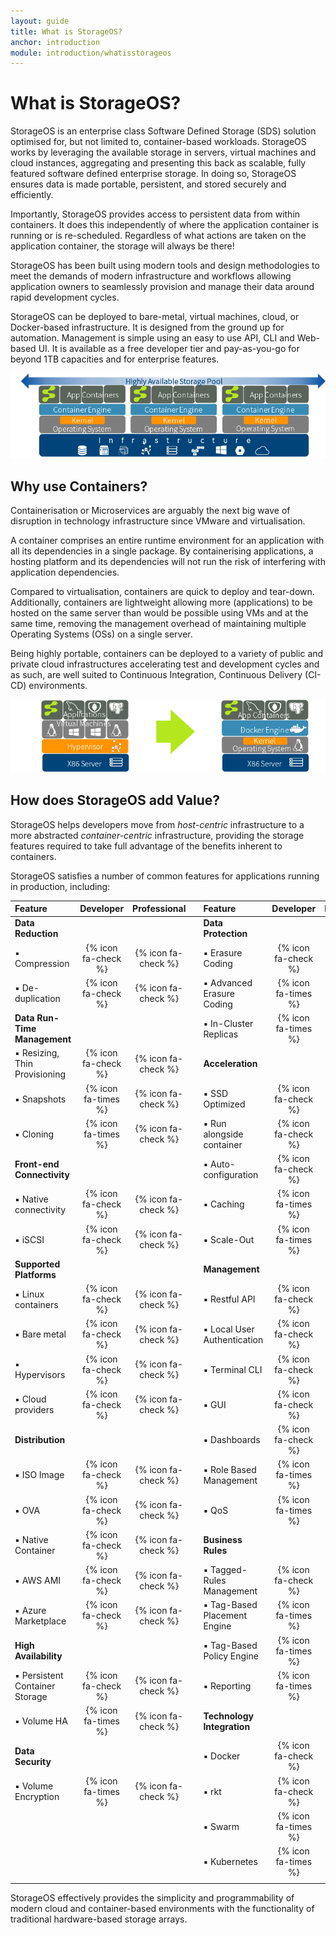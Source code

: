 ```yaml
---
layout: guide
title: What is StorageOS?
anchor: introduction
module: introduction/whatisstorageos
---
```


# What is StorageOS?

StorageOS is an enterprise class Software Defined Storage (SDS) solution optimised for, but not limited to, container-based workloads.  StorageOS works by leveraging the available storage in servers, virtual machines and cloud instances, aggregating and presenting this back as scalable, fully featured software defined enterprise storage.  In doing so, StorageOS ensures data is made portable, persistent, and stored securely and efficiently.

Importantly, StorageOS provides access to persistent data from within containers.  It does this independently of where the application container is running or is re-scheduled.  Regardless of what actions are taken on the application container, the storage will always be there!

StorageOS has been built using modern tools and design methodologies to meet the demands of modern infrastructure and workflows allowing application owners to seamlessly provision and manage their data around rapid development cycles.

StorageOS can be deployed to bare-metal, virtual machines, cloud, or Docker-based infrastructure.  It is designed from the ground up for automation.  Management is simple using an easy to use API, CLI and Web-based UI.  It is available as a free developer tier and pay-as-you-go for beyond 1TB capacities and for enterprise features.

![image](/images/docs/started/storageosinfra.png)

## Why use Containers?

Containerisation or Microservices are arguably the next big wave of disruption in technology infrastructure since VMware and virtualisation.

A container comprises an entire runtime environment for an application with all its dependencies in a single package.  By containerising applications, a hosting platform and its dependencies will not run the risk of interfering with application dependencies.

Compared to virtualisation, containers are quick to deploy and tear-down.  Additionally, containers are lightweight allowing more (applications) to be hosted on the same server than would be possible using VMs and at the same time, removing the management overhead of maintaining multiple Operating Systems (OSs) on a single server.

Being highly portable, containers can be deployed to a variety of public and private cloud infrastructures accelerating test and development cycles and as such, are well suited to Continuous Integration, Continuous Delivery (CI-CD) environments.

![image](/images/docs/started/containers.png)

## How does StorageOS add Value?

StorageOS helps developers move from *host-centric* infrastructure to a more abstracted *container-centric* infrastructure, providing the storage features required to take full advantage of the benefits inherent to containers.

StorageOS satisfies a number of common features for applications running in production, including:

| Feature                         |      Developer      |    Professional     |  |Feature                          |      Developer      |    Professional     |
|:--------------------------------|:-------------------:|:-------------------:|:-|:--------------------------------|:-------------------:|:-------------------:|
| **Data Reduction**              |                     |                     |  | **Data Protection**             |                     |                     |
|   ▪︎ Compression                 | {% icon fa-check %} | {% icon fa-check %} |  |   ▪︎ Erasure Coding              | {% icon fa-check %} | {% icon fa-check %} |
|   ▪︎ De-duplication              | {% icon fa-check %} | {% icon fa-check %} |  |   ▪︎ Advanced Erasure Coding     | {% icon fa-times %} | {% icon fa-check %} |
| **Data Run-Time Management**    |                     |                     |  |   ▪︎ In-Cluster Replicas         | {% icon fa-times %} | {% icon fa-check %} |
|   ▪︎ Resizing, Thin Provisioning | {% icon fa-check %} | {% icon fa-check %} |  | **Acceleration**                |                     |                     |
|   ▪︎ Snapshots                   | {% icon fa-times %} | {% icon fa-check %} |  |   ▪︎ SSD Optimized               | {% icon fa-check %} | {% icon fa-check %} |
|   ▪︎ Cloning                     | {% icon fa-times %} | {% icon fa-check %} |  |   ▪︎ Run alongside container     | {% icon fa-check %} | {% icon fa-check %} |
| **Front-end Connectivity**      |                     |                     |  |   ▪︎ Auto-configuration          | {% icon fa-check %} | {% icon fa-check %} |
|   ▪︎ Native connectivity         | {% icon fa-check %} | {% icon fa-check %} |  |   ▪︎ Caching                     | {% icon fa-times %} | {% icon fa-check %} |
|   ▪︎ iSCSI                       | {% icon fa-check %} | {% icon fa-check %} |  |   ▪︎ Scale-Out                   | {% icon fa-times %} | {% icon fa-check %} |
| **Supported Platforms**         |                     |                     |  | **Management**                  |                     |                     |
|   ▪︎ Linux containers            | {% icon fa-check %} | {% icon fa-check %} |  |   ▪︎ Restful API                 | {% icon fa-check %} | {% icon fa-check %} |
|   ▪︎ Bare metal                  | {% icon fa-check %} | {% icon fa-check %} |  |   ▪︎ Local User Authentication   | {% icon fa-check %} | {% icon fa-check %} |
|   ▪︎ Hypervisors                 | {% icon fa-check %} | {% icon fa-check %} |  |   ▪︎ Terminal CLI                | {% icon fa-check %} | {% icon fa-check %} |
|   ▪︎ Cloud providers             | {% icon fa-check %} | {% icon fa-check %} |  |   ▪︎ GUI                         | {% icon fa-check %} | {% icon fa-check %} |
| **Distribution**                |                     |                     |  |   ▪︎ Dashboards                  | {% icon fa-check %} | {% icon fa-check %} |
|   ▪︎ ISO Image                   | {% icon fa-check %} | {% icon fa-check %} |  |   ▪︎ Role Based Management       | {% icon fa-times %} | {% icon fa-check %} |
|   ▪︎ OVA                         | {% icon fa-check %} | {% icon fa-check %} |  |   ▪︎ QoS                         | {% icon fa-times %} | {% icon fa-check %} |
|   ▪︎ Native Container            | {% icon fa-check %} | {% icon fa-check %} |  | **Business Rules**              |                     |                     |
|   ▪︎ AWS AMI                     | {% icon fa-check %} | {% icon fa-check %} |  |   ▪︎ Tagged-Rules Management     | {% icon fa-check %} | {% icon fa-check %} |
|   ▪︎ Azure Marketplace           | {% icon fa-check %} | {% icon fa-check %} |  |   ▪︎ Tag-Based Placement Engine  | {% icon fa-times %} | {% icon fa-check %} |
| **High Availability**           |                     |                     |  |   ▪︎ Tag-Based Policy Engine     | {% icon fa-times %} | {% icon fa-check %} |
|   ▪︎ Persistent Container Storage| {% icon fa-check %} | {% icon fa-check %} |  |   ▪︎ Reporting                   | {% icon fa-times %} | {% icon fa-check %} |
|   ▪︎ Volume HA                   | {% icon fa-times %} | {% icon fa-check %} |  | **Technology Integration**      |                     |                     |
| **Data Security**               |                     |                     |  |   ▪︎ Docker                      | {% icon fa-check %} | {% icon fa-check %} |
|   ▪︎ Volume Encryption           | {% icon fa-times %} | {% icon fa-check %} |  |   ▪︎ rkt                         | {% icon fa-check %} | {% icon fa-check %} |
|                                 |                     |                     |  |   ▪︎ Swarm                       | {% icon fa-times %} | {% icon fa-check %} |
|                                 |                     |                     |  |   ▪︎ Kubernetes                  | {% icon fa-times %} | {% icon fa-check %} |
|                                 |                     |                     |  |                                 |                     |                     | 

StorageOS effectively provides the simplicity and programmability of modern cloud and container-based environments with the functionality of traditional hardware-based storage arrays.


